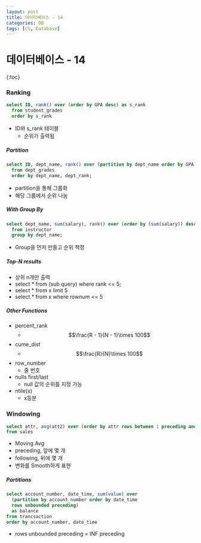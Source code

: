 ```yaml
---
layout: post
title: 데이터베이스 - 14
categories: DB
tags: [CS, Database]
---
```


# 데이터베이스 - 14

{:toc}

### Ranking

```sql
select ID, rank() over (order by GPA desc) as s_rank
  from student_grades
  order by s_rank
```

- ID와 s_rank 테이블
  - 순위가 출력됨

##### Partition

```sql
select ID, dept_name, rank() over (partition by dept_name order by GPA desc) as dept_rank
  from dept_grades
  order by dept_name, dept_rank;
```

- partition을 통해 그룹화
- 해당 그룹에서 순위 나눔

##### With Group By

```sql
select dept_name, sum(salary), rank() over (order by (sum(salary)) desc) as s_rank
  from instructor
  group by dept_name;
```

- Group을 먼저 만들고 순위 책정

##### Top-N results

- 상위 n개만 출력
- select \* from (sub query) where rank <= 5;
- select \* from x limit 5
- select \* from x where rownum <= 5

##### Other Functions

- percent_rank
  - $$\frac{R - 1}{N - 1}\times 100$$
- cume_dist
  - $$\frac{R}{N}\times 100$$
- row_number
  - 줄 번호
- nulls first/last
  - null 값의 순위를 지정 가능
- ntile(x)
  - x등분

### Windowing

```sql
select attr, avg(att2) over (order by attr rows between 1 preceding and 1 following)
from sales
```

- Moving Avg
- preceding, 앞에 몇 개
- following, 뒤에 몇 개
- 변화를 Smooth하게 표현

##### Partitions

```sql
select account_number, date_time, sum(value) over
  (partition by account_number order by date_time
  rows unbounded preceding)
  as balance
from trancsaction
order by account_number, date_time
```

- rows unbounded preceding = INF preceding
